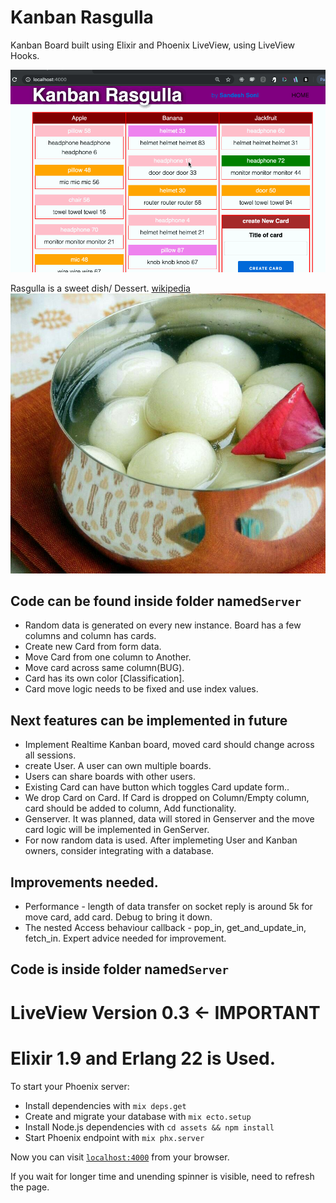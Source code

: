 # Kanban Rasgulla

Kanban Board built using Elixir and Phoenix LiveView, using LiveView Hooks.

![Kanban Rasgulla in action](GIFs/rasgulla-09.gif)

Rasgulla is a sweet dish/ Dessert. [wikipedia](https://en.wikipedia.org/wiki/Rasgulla)
![Rasgulla photo](GIFs/rasgullasInBowl.jpg)


## Code can be found inside folder named`Server`


 - Random data is generated on every new instance. Board has a few columns and column has cards. 
 - Create new Card from form data.
 - Move Card from one column to Another.
 - Move card across same column(BUG).
 - Card has its own color [Classification].
 - Card move logic needs to be fixed and use index values.
 
 ## Next features can be implemented in future
 - Implement Realtime Kanban board, moved card should change across all sessions.
 - create User. A user can own multiple boards.
 - Users can share boards with other users.
 - Existing Card can have button which toggles Card update form..
 - We drop Card on Card. If Card is dropped on Column/Empty column, card should be added to column, Add functionality.
 - Genserver. It was planned, data will stored in Genserver and the move card logic will be implemented in GenServer.
 - For now random data is used. After implemeting User and Kanban owners, consider integrating with a database.

## Improvements needed.
- Performance - length of data transfer on socket reply is around 5k for move card, add card. Debug to bring it down.
- The nested Access behaviour callback - pop_in, get_and_update_in, fetch_in. Expert advice needed for improvement.


## Code is inside folder named`Server`

# LiveView Version 0.3 <- IMPORTANT
# Elixir 1.9 and Erlang 22 is Used.

To start your Phoenix server:

  * Install dependencies with `mix deps.get`
  * Create and migrate your database with `mix ecto.setup`
  * Install Node.js dependencies with `cd assets && npm install`
  * Start Phoenix endpoint with `mix phx.server`

Now you can visit [`localhost:4000`](http://localhost:4000) from your browser.

If you wait for longer time and unending spinner is visible, need to refresh the page.



